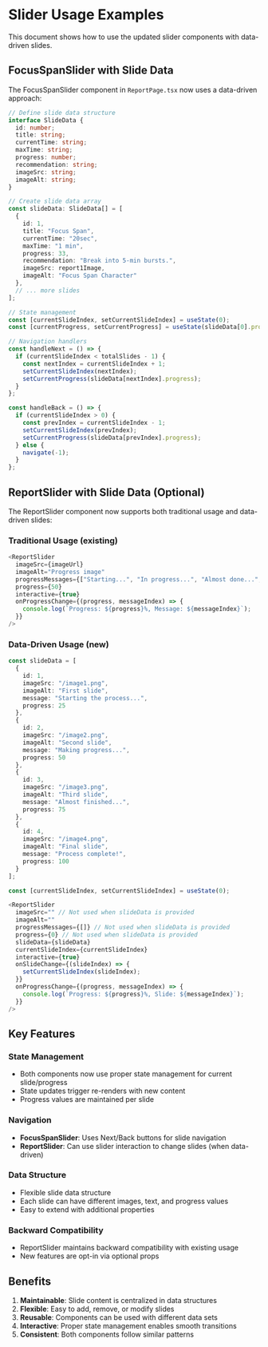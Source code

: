 # Slider Usage Examples

This document shows how to use the updated slider components with data-driven slides.

## FocusSpanSlider with Slide Data

The FocusSpanSlider component in `ReportPage.tsx` now uses a data-driven approach:

```typescript
// Define slide data structure
interface SlideData {
  id: number;
  title: string;
  currentTime: string;
  maxTime: string;
  progress: number;
  recommendation: string;
  imageSrc: string;
  imageAlt: string;
}

// Create slide data array
const slideData: SlideData[] = [
  {
    id: 1,
    title: "Focus Span",
    currentTime: "20sec",
    maxTime: "1 min",
    progress: 33,
    recommendation: "Break into 5-min bursts.",
    imageSrc: report1Image,
    imageAlt: "Focus Span Character"
  },
  // ... more slides
];

// State management
const [currentSlideIndex, setCurrentSlideIndex] = useState(0);
const [currentProgress, setCurrentProgress] = useState(slideData[0].progress);

// Navigation handlers
const handleNext = () => {
  if (currentSlideIndex < totalSlides - 1) {
    const nextIndex = currentSlideIndex + 1;
    setCurrentSlideIndex(nextIndex);
    setCurrentProgress(slideData[nextIndex].progress);
  }
};

const handleBack = () => {
  if (currentSlideIndex > 0) {
    const prevIndex = currentSlideIndex - 1;
    setCurrentSlideIndex(prevIndex);
    setCurrentProgress(slideData[prevIndex].progress);
  } else {
    navigate(-1);
  }
};
```

## ReportSlider with Slide Data (Optional)

The ReportSlider component now supports both traditional usage and data-driven slides:

### Traditional Usage (existing)
```typescript
<ReportSlider
  imageSrc={imageUrl}
  imageAlt="Progress image"
  progressMessages={["Starting...", "In progress...", "Almost done...", "Complete!"]}
  progress={50}
  interactive={true}
  onProgressChange={(progress, messageIndex) => {
    console.log(`Progress: ${progress}%, Message: ${messageIndex}`);
  }}
/>
```

### Data-Driven Usage (new)
```typescript
const slideData = [
  {
    id: 1,
    imageSrc: "/image1.png",
    imageAlt: "First slide",
    message: "Starting the process...",
    progress: 25
  },
  {
    id: 2,
    imageSrc: "/image2.png",
    imageAlt: "Second slide", 
    message: "Making progress...",
    progress: 50
  },
  {
    id: 3,
    imageSrc: "/image3.png",
    imageAlt: "Third slide",
    message: "Almost finished...",
    progress: 75
  },
  {
    id: 4,
    imageSrc: "/image4.png",
    imageAlt: "Final slide",
    message: "Process complete!",
    progress: 100
  }
];

const [currentSlideIndex, setCurrentSlideIndex] = useState(0);

<ReportSlider
  imageSrc="" // Not used when slideData is provided
  imageAlt=""
  progressMessages={[]} // Not used when slideData is provided
  progress={0} // Not used when slideData is provided
  slideData={slideData}
  currentSlideIndex={currentSlideIndex}
  interactive={true}
  onSlideChange={(slideIndex) => {
    setCurrentSlideIndex(slideIndex);
  }}
  onProgressChange={(progress, messageIndex) => {
    console.log(`Progress: ${progress}%, Slide: ${messageIndex}`);
  }}
/>
```

## Key Features

### State Management
- Both components now use proper state management for current slide/progress
- State updates trigger re-renders with new content
- Progress values are maintained per slide

### Navigation
- **FocusSpanSlider**: Uses Next/Back buttons for slide navigation
- **ReportSlider**: Can use slider interaction to change slides (when data-driven)

### Data Structure
- Flexible slide data structure
- Each slide can have different images, text, and progress values
- Easy to extend with additional properties

### Backward Compatibility
- ReportSlider maintains backward compatibility with existing usage
- New features are opt-in via optional props

## Benefits

1. **Maintainable**: Slide content is centralized in data structures
2. **Flexible**: Easy to add, remove, or modify slides
3. **Reusable**: Components can be used with different data sets
4. **Interactive**: Proper state management enables smooth transitions
5. **Consistent**: Both components follow similar patterns
